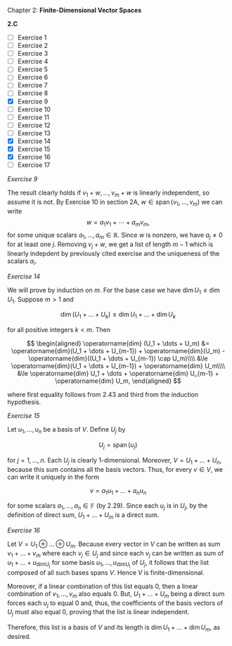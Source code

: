 Chapter 2: **Finite-Dimensional Vector Spaces**

**2.C**

- [ ] Exercise 1
- [ ] Exercise 2
- [ ] Exercise 3
- [ ] Exercise 4
- [ ] Exercise 5
- [ ] Exercise 6
- [ ] Exercise 7
- [ ] Exercise 8
- [x] Exercise 9
- [ ] Exercise 10
- [ ] Exercise 11
- [ ] Exercise 12
- [ ] Exercise 13
- [x] Exercise 14
- [x] Exercise 15
- [x] Exercise 16
- [ ] Exercise 17

_Exercise 9_

The result clearly holds if $v_1 + w, \dots, v_m + w$ is linearly independent, so assume it is not.
By Exercise 10 in section 2A, $w \in \operatorname{span}(v_1, \dots, v_m)$ we can write
$$
w = a_1 v_1 + \cdots + a_m v_m,
$$
for some unique scalars $a_1, \dots, a_m \in \mathbb{R}$.
Since $w$ is nonzero, we have $a_j \neq 0$ for at least one $j$.
Removing $v_j + w$, we get a list of length $m-1$ which is linearly indepdent by previously cited exercise and the uniqueness of the scalars $a_i$.

_Exercise 14_

We will prove by induction on $m$.
For the base case we have $\operatorname{dim} U_1 \le \operatorname{dim} U_1$.
Suppose $m > 1$ and

$$
\operatorname{dim} (U_1 + \dots + U_k) \le \operatorname{dim} U_1 + \dots + \operatorname{dim} U_k
$$

for all positive integers $k < m$.
Then

$$
\begin{aligned}
\operatorname{dim} (U_1 + \dots + U_m) &= \operatorname{dim}(U_1 + \dots + U_{m-1}) + \operatorname{dim}(U_m) - \operatorname{dim}((U_1 + \dots + U_{m-1}) \cap U_m)\\\\
&\le \operatorname{dim}(U_1 + \dots + U_{m-1}) + \operatorname{dim} U_m\\\\
&\le \operatorname{dim} U_1 + \dots + \operatorname{dim} U_{m-1} + \operatorname{dim} U_m,
\end{aligned}
$$

where first equality follows from 2.43 and third from the induction hypothesis.

_Exercise 15_

Let $u_1, \dots, u_n$ be a basis of $V$.
Define $U_j$ by

$$
U_j = \operatorname{span}(u_j)
$$

for $j = 1, \dots, n$.
Each $U_j$ is clearly $1$-dimensional.
Moreover, $V = U_1 + \dots + U_n$, because this sum contains all the basis vectors.
Thus, for every $v \in V$, we can write it uniquely in the form

$$
v = a_1 u_1 + \dots + a_n u_n
$$

for some scalars $a_1, \dots, a_n \in \mathbb{F}$ (by 2.29).
Since each $u_j$ is in $U_j$, by the definition of direct sum, $U_1 + \dots + U_m$ is a direct sum.

_Exercise 16_

Let $V = U_1 \oplus \dots \oplus U_m$.
Because every vector in $V$ can be written as sum $v_1 + \dots + v_m$ where each $v_j \in U_j$ and since each $v_j$ can be written as sum of $u_1 + \dots + u_{\operatorname{dimU_j}}$ for some basis $u_1, \dots, u_{\operatorname{dimU_j}}$ of $U_j$, it follows that the list composed of all such bases spans $V$.
Hence $V$ is finite-dimensional.

Moreover, if a linear combination of this list equals $0$, then a linear combination of $v_1, \dots, v_m$ also equals $0$.
But, $U_1 + \dots + U_m$ being a direct sum forces each $u_j$ to equal $0$ and, thus, the coefficients of the basis vectors of $U_j$ must also equal $0$, proving that the list is linear independent.

Therefore, this list is a basis of $V$ and its length is $\operatorname{dim} U_1 + \dots + \operatorname{dim} U_m$, as desired.
